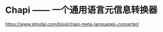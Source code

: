 # Chapi —— 一个通用语言元信息转换器








https://www.phodal.com/blog/chapi-meta-languages-converter/












